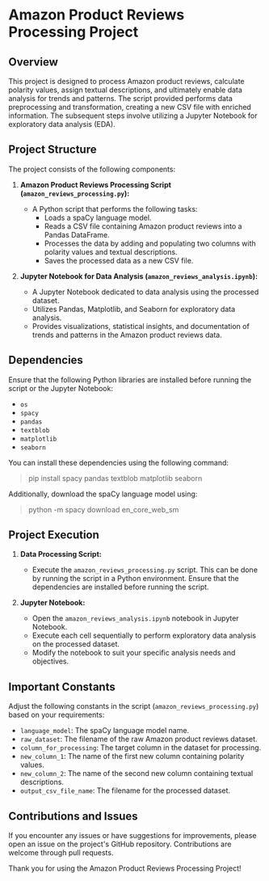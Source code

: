 # Amazon Product Reviews Processing Project

## Overview

This project is designed to process Amazon product reviews, calculate polarity values, assign textual descriptions, and ultimately enable data analysis for trends and patterns. The script provided performs data preprocessing and transformation, creating a new CSV file with enriched information. The subsequent steps involve utilizing a Jupyter Notebook for exploratory data analysis (EDA).

## Project Structure

The project consists of the following components:

1. **Amazon Product Reviews Processing Script (`amazon_reviews_processing.py`):**
   - A Python script that performs the following tasks:
     - Loads a spaCy language model.
     - Reads a CSV file containing Amazon product reviews into a Pandas DataFrame.
     - Processes the data by adding and populating two columns with polarity values and textual descriptions.
     - Saves the processed data as a new CSV file.

2. **Jupyter Notebook for Data Analysis (`amazon_reviews_analysis.ipynb`):**
   - A Jupyter Notebook dedicated to data analysis using the processed dataset.
   - Utilizes Pandas, Matplotlib, and Seaborn for exploratory data analysis.
   - Provides visualizations, statistical insights, and documentation of trends and patterns in the Amazon product reviews data.

## Dependencies

Ensure that the following Python libraries are installed before running the script or the Jupyter Notebook:

- `os`
- `spacy`
- `pandas`
- `textblob`
- `matplotlib`
- `seaborn`

You can install these dependencies using the following command:

> pip install spacy pandas textblob matplotlib seaborn

Additionally, download the spaCy language model using:

> python -m spacy download en_core_web_sm

## Project Execution

1. **Data Processing Script:**
   - Execute the `amazon_reviews_processing.py` script. This can be done by running the script in a Python environment. Ensure that the dependencies are installed before running the script.

2. **Jupyter Notebook:**
   - Open the `amazon_reviews_analysis.ipynb` notebook in Jupyter Notebook.
   - Execute each cell sequentially to perform exploratory data analysis on the processed dataset.
   - Modify the notebook to suit your specific analysis needs and objectives.

## Important Constants

Adjust the following constants in the script (`amazon_reviews_processing.py`) based on your requirements:

- `language_model`: The spaCy language model name.
- `raw_dataset`: The filename of the raw Amazon product reviews dataset.
- `column_for_processing`: The target column in the dataset for processing.
- `new_column_1`: The name of the first new column containing polarity values.
- `new_column_2`: The name of the second new column containing textual descriptions.
- `output_csv_file_name`: The filename for the processed dataset.

## Contributions and Issues

If you encounter any issues or have suggestions for improvements, please open an issue on the project's GitHub repository. Contributions are welcome through pull requests.

Thank you for using the Amazon Product Reviews Processing Project!
